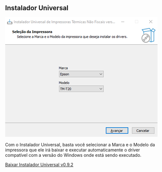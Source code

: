 ## Instalador Universal
![](https://github.com/Delutto/instalador_universal/blob/main/img/Screenshot_1.png)

Com o Instalador Universal, basta você selecionar a Marca e o Modelo da impressora que ele irá baixar e executar automaticamente o driver compatível com a versão do Windows onde está sendo executado.

[Baixar Instalador Universal v0.9.2](https://raw.githubusercontent.com/Delutto/instalador_universal/main/Output/Instalador_Universal_0.9.2.exe)
